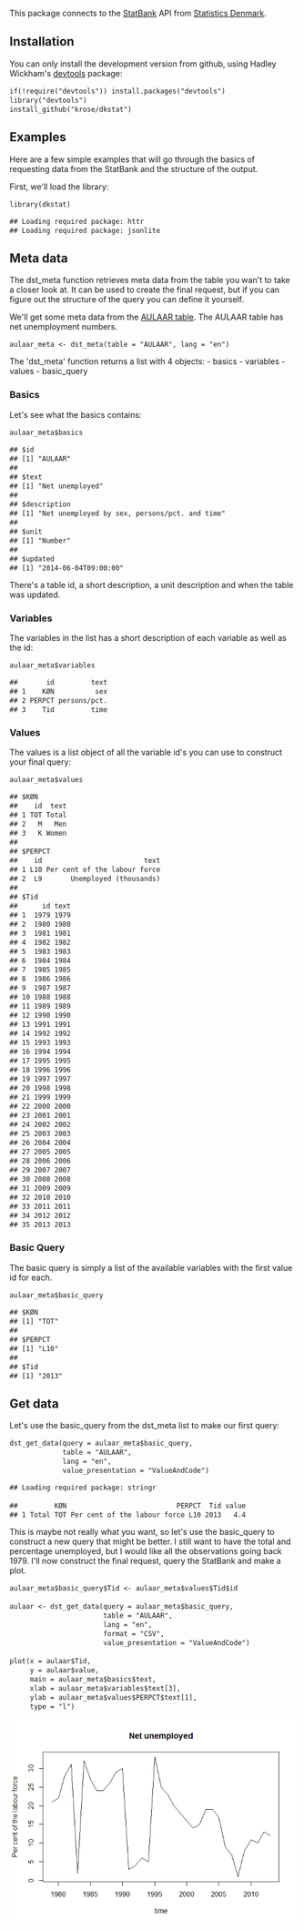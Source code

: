This package connects to the [StatBank](http://www.statistikbanken.dk/statbank5a/) API from [Statistics Denmark](http://www.dst.dk).

Installation
------------

You can only install the development version from github, using Hadley Wickham's [devtools](http://cran.r-project.org/web/packages/devtools/index.html) package:

    if(!require("devtools")) install.packages("devtools")
    library("devtools")
    install_github("krose/dkstat")

Examples
--------

Here are a few simple examples that will go through the basics of requesting data from the StatBank and the structure of the output.

First, we'll load the library:

``` {.r}
library(dkstat)
```

    ## Loading required package: httr
    ## Loading required package: jsonlite

Meta data
---------

The dst\_meta function retrieves meta data from the table you wan't to take a closer look at. It can be used to create the final request, but if you can figure out the structure of the query you can define it yourself.

We'll get some meta data from the [AULAAR table](http://www.statistikbanken.dk/AULAAR). The AULAAR table has net unemployment numbers.

``` {.r}
aulaar_meta <- dst_meta(table = "AULAAR", lang = "en")
```

The 'dst\_meta' function returns a list with 4 objects: - basics - variables - values - basic\_query

### Basics

Let's see what the basics contains:

``` {.r}
aulaar_meta$basics
```

    ## $id
    ## [1] "AULAAR"
    ## 
    ## $text
    ## [1] "Net unemployed"
    ## 
    ## $description
    ## [1] "Net unemployed by sex, persons/pct. and time"
    ## 
    ## $unit
    ## [1] "Number"
    ## 
    ## $updated
    ## [1] "2014-06-04T09:00:00"

There's a table id, a short description, a unit description and when the table was updated.

### Variables

The variables in the list has a short description of each variable as well as the id:

``` {.r}
aulaar_meta$variables
```

    ##       id         text
    ## 1    KØN          sex
    ## 2 PERPCT persons/pct.
    ## 3    Tid         time

### Values

The values is a list object of all the variable id's you can use to construct your final query:

``` {.r}
aulaar_meta$values
```

    ## $KØN
    ##    id  text
    ## 1 TOT Total
    ## 2   M   Men
    ## 3   K Women
    ## 
    ## $PERPCT
    ##    id                         text
    ## 1 L10 Per cent of the labour force
    ## 2  L9       Unemployed (thousands)
    ## 
    ## $Tid
    ##      id text
    ## 1  1979 1979
    ## 2  1980 1980
    ## 3  1981 1981
    ## 4  1982 1982
    ## 5  1983 1983
    ## 6  1984 1984
    ## 7  1985 1985
    ## 8  1986 1986
    ## 9  1987 1987
    ## 10 1988 1988
    ## 11 1989 1989
    ## 12 1990 1990
    ## 13 1991 1991
    ## 14 1992 1992
    ## 15 1993 1993
    ## 16 1994 1994
    ## 17 1995 1995
    ## 18 1996 1996
    ## 19 1997 1997
    ## 20 1998 1998
    ## 21 1999 1999
    ## 22 2000 2000
    ## 23 2001 2001
    ## 24 2002 2002
    ## 25 2003 2003
    ## 26 2004 2004
    ## 27 2005 2005
    ## 28 2006 2006
    ## 29 2007 2007
    ## 30 2008 2008
    ## 31 2009 2009
    ## 32 2010 2010
    ## 33 2011 2011
    ## 34 2012 2012
    ## 35 2013 2013

### Basic Query

The basic query is simply a list of the available variables with the first value id for each.

``` {.r}
aulaar_meta$basic_query
```

    ## $KØN
    ## [1] "TOT"
    ## 
    ## $PERPCT
    ## [1] "L10"
    ## 
    ## $Tid
    ## [1] "2013"

Get data
--------

Let's use the basic\_query from the dst\_meta list to make our first query:

``` {.r}
dst_get_data(query = aulaar_meta$basic_query, 
             table = "AULAAR", 
             lang = "en", 
             value_presentation = "ValueAndCode")
```

    ## Loading required package: stringr

    ##         KØN                           PERPCT  Tid value
    ## 1 Total TOT Per cent of the labour force L10 2013   4.4

This is maybe not really what you want, so let's use the basic\_query to construct a new query that might be better. I still want to have the total and percentage unemployed, but I would like all the observations going back 1979. I'll now construct the final request, query the StatBank and make a plot.

``` {.r}
aulaar_meta$basic_query$Tid <- aulaar_meta$values$Tid$id

aulaar <- dst_get_data(query = aulaar_meta$basic_query, 
                       table = "AULAAR", 
                       lang = "en", 
                       format = "CSV",
                       value_presentation = "ValueAndCode")

plot(x = aulaar$Tid, 
     y = aulaar$value, 
     main = aulaar_meta$basics$text, 
     xlab = aulaar_meta$variables$text[3], 
     ylab = aulaar_meta$values$PERPCT$text[1], 
     type = "l")
```

![plot of chunk unnamed-chunk-8](./README_files/figure-markdown_github/unnamed-chunk-8.png)
